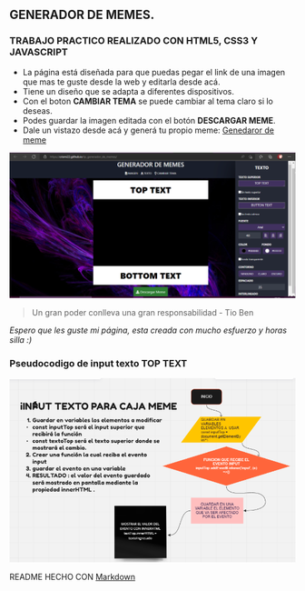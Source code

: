 ## GENERADOR DE MEMES.
### TRABAJO PRACTICO REALIZADO CON HTML5, CSS3 Y JAVASCRIPT

* La página está diseñada para que puedas pegar el link de una imagen que mas te guste desde la web y editarla desde acá.
* Tiene un diseño que se adapta a diferentes dispositivos.
* Con el boton **CAMBIAR TEMA** se puede cambiar al tema claro si lo deseas.
* Podes guardar la imagen editada con el botón **DESCARGAR MEME**.
* Dale un vistazo desde acá y generá tu propio meme: 
[Genedaror de meme](https://crismi22.github.io/tp_generador_de_memes/)


![captura](imagenes/captura_de_pagina.png)

> Un gran poder conlleva una gran responsabilidad - Tio Ben

_Espero que les guste mi página, esta creada con mucho esfuerzo y horas silla :)_
### Pseudocodigo de input texto TOP TEXT
![PSEUDOCODIGO DE INPUT TEXTO TOP TEXT](./imagenes/PSEUDOCODIGO.png)


README HECHO CON [Markdown](https://www.markdownguide.org/cheat-sheet/)
